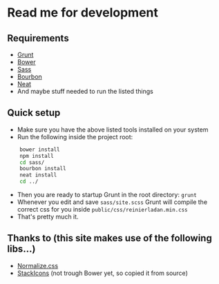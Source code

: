 # Read me for development

## Requirements
- [Grunt](http://gruntjs.com)
- [Bower](http://bower.io)
- [Sass](http://sass-lang.com)
- [Bourbon](http://bourbon.io)
- [Neat](http://neat.bourbon.io)
- And maybe stuff needed to run the listed things

## Quick setup
- Make sure you have the above listed tools installed on your system
- Run the following inside the project root:
```bash
    bower install
    npm install
    cd sass/
    bourbon install
    neat install
    cd ../
```

- Then you are ready to startup Grunt in the root directory: `grunt`
- Whenever you edit and save `sass/site.scss` Grunt will compile the correct css for you inside `public/css/reinierladan.min.css`
- That's pretty much it.

## Thanks to (this site makes use of the following libs…)
- [Normalize.css](http://git.io/normalize) 
- [StackIcons](http://stackicons.com) (not trough Bower yet, so copied it from source)
